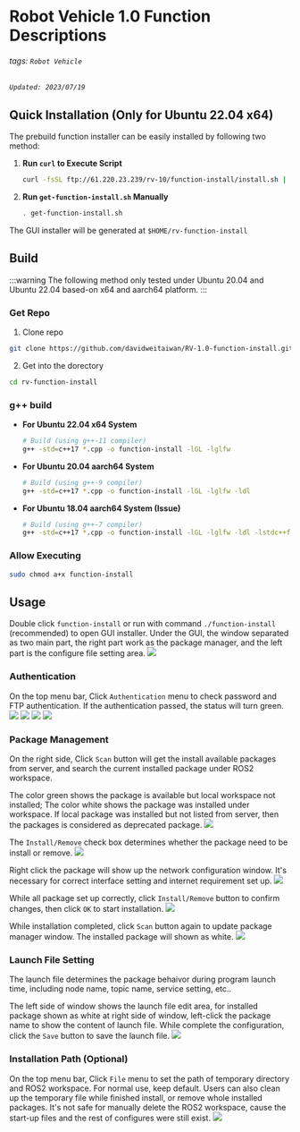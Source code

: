 # Robot Vehicle 1.0 Function Descriptions

###### tags: `Robot Vehicle`

*`Updated: 2023/07/19`*

## Quick Installation (Only for Ubuntu 22.04 x64)
The prebuild function installer can be easily installed by following two method:
1. **Run `curl` to Execute Script**
    ```bash
    curl -fsSL ftp://61.220.23.239/rv-10/function-install/install.sh | bash
    ```
2. **Run `get-function-install.sh` Manually**
    ```bash
    . get-function-install.sh
    ```
The GUI installer will be generated at `$HOME/rv-function-install`

## Build
:::warning
The following method only tested under Ubuntu 20.04 and Ubuntu 22.04 based-on x64 and aarch64 platform.
:::

### Get Repo
1. Clone repo
```bash
git clone https://github.com/davidweitaiwan/RV-1.0-function-install.git rv-function-install
```
2. Get into the dorectory
```bash
cd rv-function-install
```

### g++ build
- **For Ubuntu 22.04 x64 System**
    ```bash
    # Build (using g++-11 compiler)
    g++ -std=c++17 *.cpp -o function-install -lGL -lglfw
    ```
- **For Ubuntu 20.04 aarch64 System**
    ```bash
    # Build (using g++-9 compiler)
    g++ -std=c++17 *.cpp -o function-install -lGL -lglfw -ldl
    ```
- **For Ubuntu 18.04 aarch64 System (Issue)**
    ```bash
    # Build (using g++-7 compiler)
    g++ -std=c++17 *.cpp -o function-install -lGL -lglfw -ldl -lstdc++fs
    ```

### Allow Executing
```bash
sudo chmod a+x function-install
```

## Usage
Double click `function-install` or run with command `./function-install` (recommended) to open GUI installer. Under the GUI, the window separated as two main part, the right part work as the package manager, and the left part is the configure file setting area.
![](https://hackmd.io/_uploads/Sko85BaKh.png)


### Authentication
On the top menu bar, Click `Authentication` menu to check password and FTP authentication. If the authentication passed, the status will turn green.
![](https://hackmd.io/_uploads/S13KqH6t2.png)
![](https://hackmd.io/_uploads/rkg9qBpFn.png)
![](https://hackmd.io/_uploads/BJQ9qHaK2.png)
![](https://hackmd.io/_uploads/ry3s9BaF2.png)


### Package Management
On the right side, Click `Scan` button will get the install available packages from server, and search the current installed package under ROS2 workspace.

The color green shows the package is available but local workspace not installed; The color white shows the package was installed under workspace. If local package was installed but not listed from server, then the packages is considered as deprecated package.
![](https://hackmd.io/_uploads/rkv46SaKh.png)

The `Install/Remove` check box determines whether the package need to be install or remove.
![](https://hackmd.io/_uploads/Hk0jgIpK2.png)


Right click the package will show up the network configuration window. It's necessary for correct interface setting and internet requirement set up.
![](https://hackmd.io/_uploads/ryFteUaK3.png)

While all package set up correctly, click `Install/Remove` button to confirm changes, then click `OK` to start installation.
![](https://hackmd.io/_uploads/HkX0x8aY3.png)

While installation completed, click `Scan` button again to update package manager window. The installed package will shown as white.
![](https://hackmd.io/_uploads/rJg0b8aF3.png)

### Launch File Setting
The launch file determines the package behaivor during program launch time, including node name, topic name, service setting, etc..

The left side of window shows the launch file edit area, for installed package shown as white at right side of window, left-click the package name to show the content of launch file. While complete the configuration, click the `Save` button to save the launch file.
![](https://hackmd.io/_uploads/H1BENU6Yh.png)


### Installation Path (Optional)
On the top menu bar, Click `File` menu to set the path of temporary directory and ROS2 workspace. For normal use, keep default. Users can also clean up the temporary file while finished install, or remove whole installed packages. It's not safe for manually delete the ROS2 workspace, cause the start-up files and the rest of configures were still exist.
![](https://hackmd.io/_uploads/H1D-VLpF3.png)
